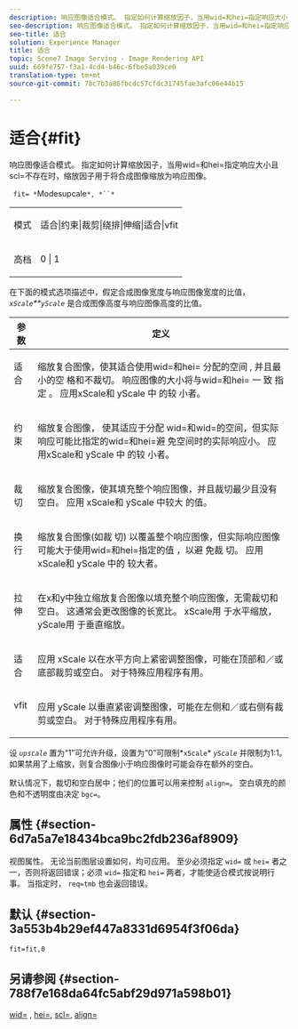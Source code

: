 ```yaml
---
description: 响应图像适合模式。 指定如何计算缩放因子，当用wid=和hei=指定响应大小且scl=不存在时，缩放因子用于将合成图像缩放为响应图像。
seo-description: 响应图像适合模式。 指定如何计算缩放因子，当用wid=和hei=指定响应大小且scl=不存在时，缩放因子用于将合成图像缩放为响应图像。
seo-title: 适合
solution: Experience Manager
title: 适合
topic: Scene7 Image Serving - Image Rendering API
uuid: 669fe757-f3a1-4cd4-b46c-6fbe5a039ce0
translation-type: tm+mt
source-git-commit: 7bc7b3a86fbcdc57cfdc31745fae3afc06e44b15

---
```



# 适合{#fit}

响应图像适合模式。 指定如何计算缩放因子，当用wid=和hei=指定响应大小且scl=不存在时，缩放因子用于将合成图像缩放为响应图像。

` fit= *`Modesupcale`*, *``*`

<table id="simpletable_50FBDC6B7CB2448891DD0F491DEB5ACF"> 
 <tr class="strow"> 
  <td class="stentry"> <p> <span class="codeph"> <span class="varname"> 模式 </span></span> </p> </td> 
  <td class="stentry"> <p> <span class="codeph"> 适合|约束|裁剪|绕排|伸缩|适合|vfit </span> </p> </td> 
 </tr> 
 <tr class="strow"> 
  <td class="stentry"> <p> <span class="codeph"> <span class="varname"> 高档 </span></span> </p> </td> 
  <td class="stentry"> <p> <span class="codeph"> 0 | 1 </span> </p> </td> 
 </tr> 
</table>

在下面的模式选项描述中，假定合成图像宽度与响应图像宽度的比值， *`xScale`**`yScale`* 是合成图像高度与响应图像高度的比值。

<table id="table_33408ECA9D164AFAA249F8589060545E"> 
 <thead> 
  <tr> 
   <th colname="col1" class="entry"> 参数 </th> 
   <th colname="col2" class="entry"> 定义 </th> 
  </tr> 
 </thead>
 <tbody> 
  <tr valign="top"> 
   <td colname="col1"> <p> <span class="codeph"> 适合 </span> </p> </td> 
   <td colname="col2"> <p>缩放复合图像，使其适合使用wid=和hei= <span class="codeph"> 分配的空间 </span> , <span class="codeph"> 并且最小的空 </span>格和不裁切。 响应图像的大小将与wid=和hei= <span class="codeph"> 一 </span> 致 <span class="codeph"> 指定 </span>。 应用xScale和 <span class="varname"> yScale </span> 中 <span class="varname"> 的较 </span> 小者。 </p> </td> 
  </tr> 
  <tr valign="top"> 
   <td colname="col1"> <p> <span class="codeph"> 约束 </span> </p> </td> 
   <td colname="col2"> <p>缩放复合图像， <span class="codeph"> 使其适应于分配 </span> wid=和wid=的空间，但实际响应可能比指定的wid=和hei=避 <span class="codeph"></span><span class="codeph"></span><span class="codeph"></span><span class="codeph"></span> 免空间时的实际响应小。 应用xScale和 <span class="varname"> yScale </span> 中 <span class="varname"> 的较 </span> 小者。 </p> </td> 
  </tr> 
  <tr valign="top"> 
   <td colname="col1"> <p> <span class="codeph"> 裁切 </span> </p> </td> 
   <td colname="col2"> <p>缩放复合图像，使其填充整个响应图像，并且裁切最少且没有空白。 应用 <span class="varname"> xScale和 </span> yScale <span class="varname"> 中较大 </span> 的值。 </p> </td> 
  </tr> 
  <tr valign="top"> 
   <td colname="col1"> <p> <span class="codeph"> 换行 </span> </p> </td> 
   <td colname="col2"> <p>缩放复合图像(如裁 <span class="codeph"> 切) </span> 以覆盖整个响应图像，但实际响应图像可能大于使用wid=和hei=指定的值 <span class="codeph"> ，以避 </span> 免裁 <span class="codeph"></span> 切。 应用 <span class="varname"> xScale和 </span> yScale <span class="varname"> 中的 </span>较大者。 </p> </td> 
  </tr> 
  <tr valign="top"> 
   <td colname="col1"> <p> <span class="codeph"> 拉伸 </span> </p> </td> 
   <td colname="col2"> <p>在x和y中独立缩放复合图像以填充整个响应图像，无需裁切和空白。 这通常会更改图像的长宽比。 <span class="varname"> xScale用 </span> 于水平缩放， <span class="varname"> yScale用 </span> 于垂直缩放。 </p> </td> 
  </tr> 
  <tr valign="top"> 
   <td colname="col1"> <p> <span class="codeph"> 适合 </span> </p> </td> 
   <td colname="col2"> <p>应用 <span class="varname"> xScale </span> 以在水平方向上紧密调整图像，可能在顶部和／或底部裁剪或空白。 对于特殊应用程序有用。 </p> </td> 
  </tr> 
  <tr valign="top"> 
   <td colname="col1"> <p> <span class="codeph"> vfit </span> </p> </td> 
   <td colname="col2"> <p>应用 <span class="varname"> yScale </span> 以垂直紧密调整图像，可能在左侧和／或右侧有裁剪或空白。 对于特殊应用程序有用。 </p> </td> 
  </tr> 
 </tbody> 
</table>

设 *`upscale`* 置为“1”可允许升级，设置为“0”可限制*`xScale`* *`yScale`* 并限制为1:1。 如果禁用了上缩放，则复合图像小于响应图像时可能会存在额外的空白。

默认情况下，裁切和空白居中；他们的位置可以用来控制 `align=`。 空白填充的颜色和不透明度由决定 `bgc=`。

## 属性 {#section-6d7a5a7e18434bca9bc2fdb236af8909}

视图属性。 无论当前图层设置如何，均可应用。 至少必须指定 `wid=` 或 `hei=` 者之一，否则将返回错误；必须 `wid=` 指定和 `hei=` 两者，才能使适合模式按说明行事。 当指定时， `req=tmb` 也会返回错误。

## 默认 {#section-3a553b4b29ef447a8331d6954f3f06da}

`fit=fit,0`

## 另请参阅 {#section-788f7e168da64fc5abf29d971a598b01}

[wid=](../../../../../is-api/http-ref/image-serving-api-ref/c-http-protocol-reference/c-command-reference/r-is-http-wid.md#reference-bfeadcb67bf4485f851eb21345527e47) , [hei=](../../../../../is-api/http-ref/image-serving-api-ref/c-http-protocol-reference/c-command-reference/r-is-http-hei.md#reference-6d6f556ccc0e4b98a815e8a5c1944a96), [scl=](../../../../../is-api/http-ref/image-serving-api-ref/c-http-protocol-reference/c-command-reference/r-scl.md#reference-b2a74e493d0d407e98fe350551ba3fcc), [align=](../../../../../is-api/http-ref/image-serving-api-ref/c-http-protocol-reference/c-command-reference/r-align.md#reference-b7d6b87c75124d78884f916dd6544bc7)
